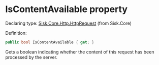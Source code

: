 <!--

Copyrights 2023 Sisk Framework - CypherPotato
Published under MIT license

!!! DO NOT EDIT THIS FILE !!!
This file was generated by a tool in the Sisk package. To edit the information in this documentation,
edit the XML documentation present in the Sisk source code.

-->


# IsContentAvailable property

Declaring type: [Sisk.Core.Http.HttpRequest](/read?q=/contents/spec/Sisk.Core.Http.HttpRequest.md) (from Sisk.Core)


Definition:

```cs
public bool IsContentAvailable { get; }
```

Gets a boolean indicating whether the content of this request has been processed by the server.

